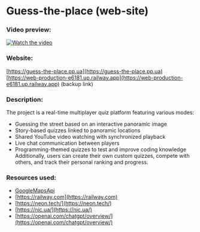 # Guess-the-place (web-site)

### Video preview:
[![Watch the video](https://firebasestorage.googleapis.com/v0/b/projects-aggregator-database.appspot.com/o/guess-the-place.jpg?alt=media&token=dbb61ad8-87d7-4863-b791-f86bcd6d50d5)](https://firebasestorage.googleapis.com/v0/b/projects-aggregator-database.appspot.com/o/guess-the-place.mp4?alt=media&token=46a6a133-2e91-4366-93b4-44b877f94929)

### Website:
[https://guess-the-place.pp.ua](https://guess-the-place.pp.ua)  
[https://web-production-e6181.up.railway.app](https://web-production-e6181.up.railway.app) (backup link)

### Description:
The project is a real-time multiplayer quiz platform featuring various modes:
- Guessing the street based on an interactive panoramic image
-	Story-based quizzes linked to panoramic locations
-	Shared YouTube video watching with synchronized playback
-	Live chat communication between players
-	Programming-themed quizzes to test and improve coding knowledge  
Additionally, users can create their own custom quizzes, compete with others, and track their personal ranking and progress.

### Resources used:
- [GoogleMapsApi](https://developers.google.com/maps/documentation/javascript/reference?hl=it)
- [https://railway.com](https://railway.com)
- [https://neon.tech/](https://neon.tech/)
- [https://nic.ua/](https://nic.ua/)
- [https://openai.com/chatgpt/overview/](https://openai.com/chatgpt/overview/)